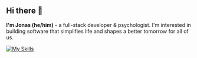 ## Hi there 👋
**I'm Jonas (he/him)** - a full-stack developer & psychologist. I'm interested in building software that simplifies life and shapes a better tomorrow for all of us.

[![My Skills](https://skillicons.dev/icons?i=js,ts,html,css,java,spring,mongodb,react,mui,vite,python,r,bash,git,docker)](https://skillicons.dev)
